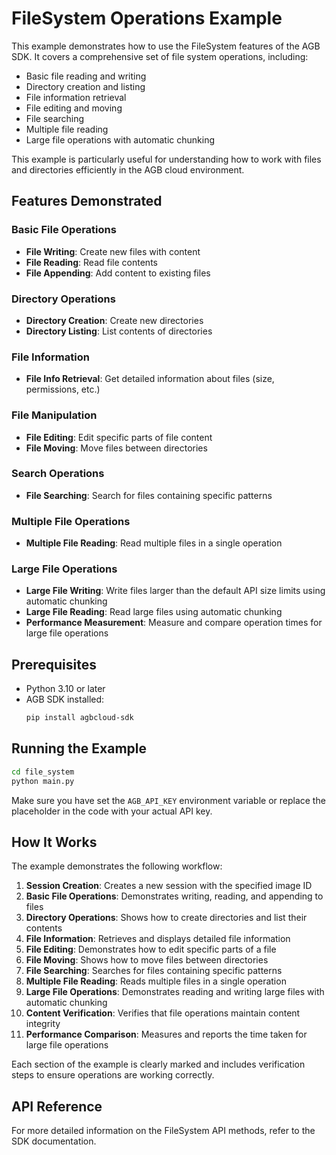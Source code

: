 # FileSystem Operations Example

This example demonstrates how to use the FileSystem features of the AGB SDK. It covers a comprehensive set of file system operations, including:

- Basic file reading and writing
- Directory creation and listing
- File information retrieval
- File editing and moving
- File searching
- Multiple file reading
- Large file operations with automatic chunking

This example is particularly useful for understanding how to work with files and directories efficiently in the AGB cloud environment.

## Features Demonstrated

### Basic File Operations
- **File Writing**: Create new files with content
- **File Reading**: Read file contents
- **File Appending**: Add content to existing files

### Directory Operations
- **Directory Creation**: Create new directories
- **Directory Listing**: List contents of directories

### File Information
- **File Info Retrieval**: Get detailed information about files (size, permissions, etc.)

### File Manipulation
- **File Editing**: Edit specific parts of file content
- **File Moving**: Move files between directories

### Search Operations
- **File Searching**: Search for files containing specific patterns

### Multiple File Operations
- **Multiple File Reading**: Read multiple files in a single operation

### Large File Operations
- **Large File Writing**: Write files larger than the default API size limits using automatic chunking
- **Large File Reading**: Read large files using automatic chunking
- **Performance Measurement**: Measure and compare operation times for large file operations

## Prerequisites

- Python 3.10 or later
- AGB SDK installed:
  ```bash
  pip install agbcloud-sdk
  ```

## Running the Example

```bash
cd file_system
python main.py
```

Make sure you have set the `AGB_API_KEY` environment variable or replace the placeholder in the code with your actual API key.

## How It Works

The example demonstrates the following workflow:

1. **Session Creation**: Creates a new session with the specified image ID
2. **Basic File Operations**: Demonstrates writing, reading, and appending to files
3. **Directory Operations**: Shows how to create directories and list their contents
4. **File Information**: Retrieves and displays detailed file information
5. **File Editing**: Demonstrates how to edit specific parts of a file
6. **File Moving**: Shows how to move files between directories
7. **File Searching**: Searches for files containing specific patterns
8. **Multiple File Reading**: Reads multiple files in a single operation
9. **Large File Operations**: Demonstrates reading and writing large files with automatic chunking
10. **Content Verification**: Verifies that file operations maintain content integrity
11. **Performance Comparison**: Measures and reports the time taken for large file operations

Each section of the example is clearly marked and includes verification steps to ensure operations are working correctly.

## API Reference

For more detailed information on the FileSystem API methods, refer to the SDK documentation.